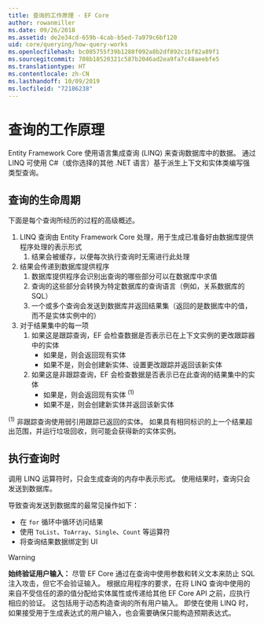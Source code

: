 ```yaml
---
title: 查询的工作原理 - EF Core
author: rowanmiller
ms.date: 09/26/2018
ms.assetid: de2e34cd-659b-4cab-b5ed-7a979c6bf120
uid: core/querying/how-query-works
ms.openlocfilehash: bc085755f39b1288f092a8b2df892c1bf82a89f1
ms.sourcegitcommit: 708b18520321c587b2046ad2ea9fa7c48aeebfe5
ms.translationtype: HT
ms.contentlocale: zh-CN
ms.lasthandoff: 10/09/2019
ms.locfileid: "72186238"
---
```

# <a name="how-queries-work"></a>查询的工作原理

Entity Framework Core 使用语言集成查询 (LINQ) 来查询数据库中的数据。 通过 LINQ 可使用 C#（或你选择的其他 .NET 语言）基于派生上下文和实体类编写强类型查询。

## <a name="the-life-of-a-query"></a>查询的生命周期

下面是每个查询所经历的过程的高级概述。

1. LINQ 查询由 Entity Framework Core 处理，用于生成已准备好由数据库提供程序处理的表示形式
   1. 结果会被缓存，以便每次执行查询时无需进行此处理
2. 结果会传递到数据库提供程序
   1. 数据库提供程序会识别出查询的哪些部分可以在数据库中求值
   2. 查询的这些部分会转换为特定数据库的查询语言（例如，关系数据库的 SQL）
   3. 一个或多个查询会发送到数据库并返回结果集（返回的是数据库中的值，而不是实体实例中的）
3. 对于结果集中的每一项
   1. 如果这是跟踪查询，EF 会检查数据是否表示已在上下文实例的更改跟踪器中的实体
      * 如果是，则会返回现有实体
      * 如果不是，则会创建新实体、设置更改跟踪并返回该新实体
   2. 如果这是非跟踪查询，EF 会检查数据是否表示已在此查询的结果集中的实体
      * 如果是，则会返回现有实体 <sup>(1)</sup>
      * 如果不是，则会创建新实体并返回该新实体

<sup>(1)</sup> 非跟踪查询使用弱引用跟踪已返回的实体。 如果具有相同标识的上一个结果超出范围，并运行垃圾回收，则可能会获得新的实体实例。

## <a name="when-queries-are-executed"></a>执行查询时

调用 LINQ 运算符时，只会生成查询的内存中表示形式。 使用结果时，查询只会发送到数据库。

导致查询发送到数据库的最常见操作如下：
* 在 `for` 循环中循环访问结果
* 使用 `ToList`、`ToArray`、`Single`、`Count` 等运算符
* 将查询结果数据绑定到 UI

> [!WARNING]  
> **始终验证用户输入：** 尽管 EF Core 通过在查询中使用参数和转义文本来防止 SQL 注入攻击，但它不会验证输入。 根据应用程序的要求，在将 LINQ 查询中使用的来自不受信任的源的值分配给实体属性或传递给其他 EF Core API 之前，应执行相应的验证。 这包括用于动态构造查询的所有用户输入。 即使在使用 LINQ 时，如果接受用于生成表达式的用户输入，也会需要确保只能构造预期表达式。
